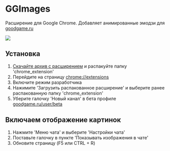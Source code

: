 # GGImages
Расширение для Google Chrome. Добавляет анимированные эмодзи для <a href="https://goodgame.ru">goodgame.ru</a>  
  
<img  src="https://c0IIwr.github.io/GGImages/preview.gif">  

## Установка  
1. <a href="https://github.com/c0IIwr/GGImages/archive/refs/heads/main.zip">Скачайте архив с расширением</a> и распакуйте папку 'chrome_extension'
2. Перейдите на страницу <a href="chrome://extensions">chrome://extensions</a>  
3. Включите режим разработчика  
4. Нажимите 'Загрузить распакованное расширение' и выберите ранее распакованную папку 'chrome_extension'
5. Уберите галочку 'Новый канал' в бета профиле <a href="https://goodgame.ru/user/beta">goodgame.ru/user/beta</a>

## Включаем отображение картинок  
1. Нажмите 'Меню чата' и выберите 'Настройки чата'
2. Поставьте галочку в пункте 'Показывать изображения в чате'  
3. Обновите страницу (F5 или CTRL + R)
